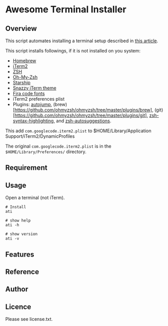 # Awesome Terminal Installer

## Overview

This script automates installing a terminal setup described in [this article](https://towardsdatascience.com/the-ultimate-guide-to-your-terminal-makeover-e11f9b87ac99).

This script installs followings, if it is not installed on you system:

- [Homebrew](https://brew.sh/)
- [iTerm2](https://iterm2.com/downloads.html)
- [ZSH](https://www.zsh.org/)
- [Oh-My-Zsh](https://ohmyz.sh/)
- [Starship](https://starship.rs/)
- [Snazzy iTerm theme](https://github.com/sindresorhus/iterm2-snazzy)
- [Fira code fonts](https://github.com/tonsky/FiraCode/wiki/Installing)
- iTerm2 preferences plist
- Plugins: [autojump](https://github.com/ohmyzsh/ohmyzsh/tree/master/plugins/autojump), (brew)[https://github.com/ohmyzsh/ohmyzsh/tree/master/plugins/brew], (git)[https://github.com/ohmyzsh/ohmyzsh/tree/master/plugins/git], [zsh-syntax-highlighting](https://github.com/zsh-users/zsh-syntax-highlighting/blob/master/INSTALL.md), and [zsh-autosuggestions](https://github.com/zsh-users/zsh-autosuggestions).

This add `com.googlecode.iterm2.plist` to $HOME/Library/Application Support/iTerm2/DynamicProfiles

The original `com.googlecode.iterm2.plist` is in the `$HOME/Library/Preferences/` directory.


## Requirement


## Usage

Open a terminal (not iTerm).

    # Install
    ati

    # show help
    ati -h

    # show version
    ati -v

## Features


## Reference


## Author


## Licence

Please see license.txt.
